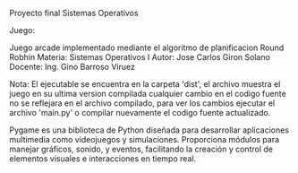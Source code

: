 Proyecto final Sistemas Operativos

Juego:

Juego arcade implementado mediante el algoritmo de planificacion Round Robhin
Materia: Sistemas Operativos I
Autor: Jose Carlos Giron Solano
Docente: Ing. Gino Barroso Viruez

Nota: El ejecutable se encuentra en la carpeta 'dist', el archivo muestra el juego en su ultima version compilada
cualquier cambio en el codigo fuente no se reflejara en el archivo compilado, para ver los cambios ejecutar el archivo
'main.py' o compilar nuevamente el codigo fuente actualizado. 

Pygame es una biblioteca de Python diseñada para desarrollar aplicaciones multimedia como videojuegos y simulaciones. Proporciona módulos para manejar gráficos, sonido, y eventos, facilitando la creación y control de elementos visuales e interacciones en tiempo real. 